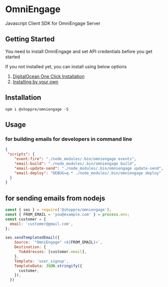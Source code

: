 # OmniEngage

Javascript Client SDK for OmniEngage Server

## Getting Started

You need to install OmniEngage and set API credentials before you get started

If you not installed yet, you can install using below options

1. [DigitalOcean One Click Installation](https://marketplace.digitalocean.com/apps/caprover?action=deploy&refcode=27013eb71a06)  
2. [Installing by your own](https://github.com/shoppre-tech/omniengage#installing-omniengage---in-5-minutes)

## Installation

```shell script
npm i @shoppre/omniengage -S
```

## Usage

### for building emails for developers in command line
```json
{
 "scripts": {
    "event:fire": "./node_modules/.bin/omniengage events",
    "email-build": "./node_modules/.bin/omniengage build",
    "email-update-send": "./node_modules/.bin/omniengage update-send",
    "email-deploy": "DEBUG=q-* ./node_modules/.bin/omniengage deploy"
  }
}
```

##  for sending emails from nodejs

```js
const { ses } = require('@shoppre/omniengage');
const { FROM_EMAIL = 'you@example.com' } = process.env;
const customer = {
  email: 'customer@gmail.com',
};

ses.sendTemplatedEmail({
    Source: `"OmniEngage" <${FROM_EMAIL}>`,
    Destination: {
      ToAddresses: [customer.email],
    },
    Template: 'user_signup',
    TemplateData: JSON.stringify({
      customer,
    }),
  })
```

